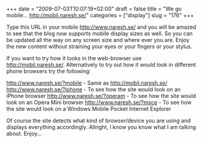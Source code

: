 +++
date = "2009-07-03T10:07:19+02:00"
draft = false
title = "We go mobile... http://mobil.naresh.se/"
categories = ["display"]
slug = "176"
+++

Type this URL in your mobile <a href="http://www.naresh.se/" target="_blank">http://www.naresh.se/</a> and you will be amazed to see that the blog now supports mobile display sizes as well. So you can be updated all the way on any screen size and where ever you are. Enjoy the new content without straining your eyes or your fingers or your stylus.

If you want to try how it looks in the web-browser use <a href="http://mobil.naresh.se/" target="_blank">http://mobil.naresh.se/</a>. Alternatively to try out how it would look in different phone browsers try the following:

<a href="http://www.naresh.se/?mobile" target="_blank">http://www.naresh.se/?mobile</a> - Same as <a href="http://mobil.naresh.se/" target="_blank">http://mobil.naresh.se/</a>
<a href="http://www.naresh.se/?iphone" target="_blank">http://www.naresh.se/?iphone</a> - To see how the site would look on an iPhone browser
<a href="http://www.naresh.se/?operam" target="_blank">http://www.naresh.se/?operam</a> - To see how the site would look on an Opera Mini browser
<a href="http://www.naresh.se/?msce" target="_blank">http://www.naresh.se/?msce</a> - To see how the site would look on a Windows Mobile Pocket Internet Explorer

Of course the site detects what kind of browser/device you are using and displays everything accordingly. Allright, I know you know what I am talking about. Enjoy...
